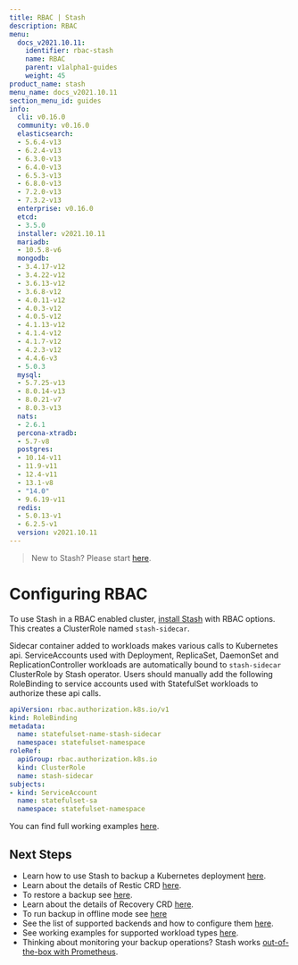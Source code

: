 ```yaml
---
title: RBAC | Stash
description: RBAC
menu:
  docs_v2021.10.11:
    identifier: rbac-stash
    name: RBAC
    parent: v1alpha1-guides
    weight: 45
product_name: stash
menu_name: docs_v2021.10.11
section_menu_id: guides
info:
  cli: v0.16.0
  community: v0.16.0
  elasticsearch:
  - 5.6.4-v13
  - 6.2.4-v13
  - 6.3.0-v13
  - 6.4.0-v13
  - 6.5.3-v13
  - 6.8.0-v13
  - 7.2.0-v13
  - 7.3.2-v13
  enterprise: v0.16.0
  etcd:
  - 3.5.0
  installer: v2021.10.11
  mariadb:
  - 10.5.8-v6
  mongodb:
  - 3.4.17-v12
  - 3.4.22-v12
  - 3.6.13-v12
  - 3.6.8-v12
  - 4.0.11-v12
  - 4.0.3-v12
  - 4.0.5-v12
  - 4.1.13-v12
  - 4.1.4-v12
  - 4.1.7-v12
  - 4.2.3-v12
  - 4.4.6-v3
  - 5.0.3
  mysql:
  - 5.7.25-v13
  - 8.0.14-v13
  - 8.0.21-v7
  - 8.0.3-v13
  nats:
  - 2.6.1
  percona-xtradb:
  - 5.7-v8
  postgres:
  - 10.14-v11
  - 11.9-v11
  - 12.4-v11
  - 13.1-v8
  - "14.0"
  - 9.6.19-v11
  redis:
  - 5.0.13-v1
  - 6.2.5-v1
  version: v2021.10.11
---
```


> New to Stash? Please start [here](/docs/v2021.10.11/concepts/README).

# Configuring RBAC

To use Stash in a RBAC enabled cluster, [install Stash](/docs/v2021.10.11/setup/README) with RBAC options. This creates a ClusterRole named `stash-sidecar`.

Sidecar container added to workloads makes various calls to Kubernetes api. ServiceAccounts used with Deployment, ReplicaSet, DaemonSet and ReplicationController workloads are automatically bound to `stash-sidecar` ClusterRole by Stash operator. Users should manually add the following RoleBinding to service accounts used with StatefulSet workloads to authorize these api calls.

```yaml
apiVersion: rbac.authorization.k8s.io/v1
kind: RoleBinding
metadata:
  name: statefulset-name-stash-sidecar
  namespace: statefulset-namespace
roleRef:
  apiGroup: rbac.authorization.k8s.io
  kind: ClusterRole
  name: stash-sidecar
subjects:
- kind: ServiceAccount
  name: statefulset-sa
  namespace: statefulset-namespace
```

You can find full working examples [here](/docs/v2021.10.11/guides/v1alpha1/workloads).

## Next Steps

- Learn how to use Stash to backup a Kubernetes deployment [here](/docs/v2021.10.11/guides/v1alpha1/backup).
- Learn about the details of Restic CRD [here](/docs/v2021.10.11/concepts/crds/v1alpha1/restic).
- To restore a backup see [here](/docs/v2021.10.11/guides/v1alpha1/restore).
- Learn about the details of Recovery CRD [here](/docs/v2021.10.11/concepts/crds/v1alpha1/recovery).
- To run backup in offline mode see [here](/docs/v2021.10.11/guides/v1alpha1/offline_backup)
- See the list of supported backends and how to configure them [here](/docs/v2021.10.11/guides/v1alpha1/backends/overview).
- See working examples for supported workload types [here](/docs/v2021.10.11/guides/v1alpha1/workloads).
- Thinking about monitoring your backup operations? Stash works [out-of-the-box with Prometheus](/docs/v2021.10.11/guides/v1alpha1/monitoring/overview).
